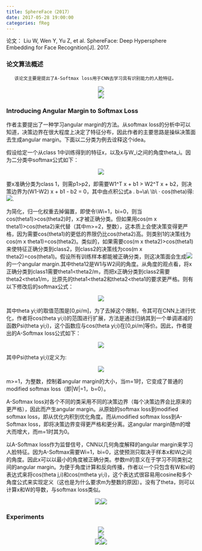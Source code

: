 ```yaml
---
title: SphereFace（2017）
date: 2017-05-28 19:00:00
categories: fReg
---
```


<script type="text/javascript" src="http://cdn.mathjax.org/mathjax/latest/MathJax.js?config=default"></script>

论文： Liu W, Wen Y, Yu Z, et al. SphereFace: Deep Hypersphere Embedding for Face Recognition[J]. 2017.

### 论文算法概述

       该论文主要是提出了A-Softmax loss用于CNN去学习具有识别能力的人脸特征。
	   
<center><img src="{{ site.baseurl }}/images/pdReg/sphereface1.png"></center>

<center><img src="{{ site.baseurl }}/images/pdReg/sphereface2.png"></center>

### Introducing Angular Margin to Softmax Loss

   作者主要提出了一种学习angular margin的方法。从softmax loss的分析中可以知道，决策边界在很大程度上决定了特征分布，因此作者的主要思路是操纵决策面去生成angular margin。下面以二分类为例去诠释这个idea。

   假设给定一个从class 1中训练得到的特征x，以及x与W_i之间的角度theta_i。因为二分类中softmax公式如下：

<center><img src="{{ site.baseurl }}/images/pdReg/sphereface3.png"></center>
   
   要x准确分类为class 1，则需p1>p2，即需要W1^T x + b1 > W2^T x + b2，则决策边界为(W1-W2) x + b1 - b2 = 0，其中由点积公式a . b=\a\ \b\ · cos(theta)得:<img src="{{ site.baseurl }}/images/pdReg/sphereface4.png">.
   
   为简化，归一化权重去掉偏置，即使令\Wi\=1，bi=0，则当cos(theta1)>cos(theta2)时，x才被正确分类。但如果用cos(m x theta1)>cos(theta2)来代替（其中m>=2，整数），这本质上会使决策变得更严格，因为需要cos(theta1)的更低的界限仍比cos(theta2)高。则类别1的决策线为cos(m x theta1)=cos(theta2)。类似的，如果需要cos(m x theta2)>cos(theta1)来使特征正确分类到class2，则class2的决策线为cos(m x theta2)=cos(theta1)。假设所有训练样本都能被正确分类，则这决策面会生成<img src="{{ site.baseurl }}/images/pdReg/sphereface5.png">的一个angular margin.其中theta12是W1与W2间的角度。从角度的观点看，将x正确分类到class1需要theta1<theta2/m，而把x正确分类到class2需要theta2<theta1/m，比原先的theta1<theta2和theta2<theta1的要求更严格。则有以下修改后的softmax公式：
   
<center><img src="{{ site.baseurl }}/images/pdReg/sphereface6.png"></center>

   其中theta yi;i的取值范围是[0,pi/m]，为了去掉这个限制，令其可在CNN上进行优化，作者将cos(theta yi;i)的范围进行扩展，方法是通过归纳其到一个单调递减的函数Psi(theta yi;i)，这个函数应与cos(theta yi;i)在[0,pi/m]等价。因此，作者提出的A-Softmax loss公式如下：

<center><img src="{{ site.baseurl }}/images/pdReg/sphereface7.png"></center>

   其中Psi(theta yi;i)定义为:
   
<center><img src="{{ site.baseurl }}/images/pdReg/sphereface8.png"></center>

   m>=1，为整数，控制着angular margin的大小，当m=1时，它变成了普通的modified softmax loss（即|W|=1，b=0）。

   A-Softmax loss对各个不同的类采用不同的决策边界（每个决策边界会比原来的更严格），因此而产生angular margin。从原始的softmax loss到modified softmax loss，即从优化内积到优化角度。而从modified softmax loss到A-Softmax loss，即将决策边界变得更严格和更分离。这angular margin随m的增大而增大，而m=1时其为0。

   以A-Softmax loss作为监督信号，CNN以几何角度解释的angular margin来学习人脸特征。因为A-Softmax需要Wi=1，bi=0，这使预测只取决于样本x和Wi之间的角度。因此x可以以最小的角度被正确分类。参数m的意义在于学习不同类别之间的angular margin。为便于角度计算和反向传播，作者以一个只包含有W和xi的表达式来将cos(theta j,i)和cos(mtheta yi;i)，这个表达式很容易用cosine和多个角度公式来实现定义（这也是为什么要求m为整数的原因）。没有了theta，则可以计算x和W的导数，与softmax loss类似。

<center><img src="{{ site.baseurl }}/images/pdReg/sphereface9.png"><img src="{{ site.baseurl }}/images/pdReg/sphereface10.png"></center>

### Experiments
   
<center><img src="{{ site.baseurl }}/images/pdReg/sphereface11.png"></center>

<center><img src="{{ site.baseurl }}/images/pdReg/sphereface12.png"></center>

<center><img src="{{ site.baseurl }}/images/pdReg/sphereface13.png"><img src="{{ site.baseurl }}/images/pdReg/sphereface14.png"></center>
   
